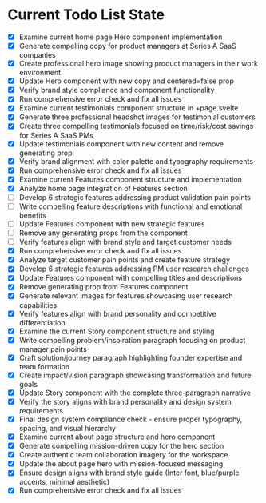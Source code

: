 <!-- DO NOT EDIT - Managed by todo_list tool -->
<!-- Updated: 2025-09-26T07:08:32.405Z -->

# Current Todo List State

- [x] Examine current home page Hero component implementation
- [x] Generate compelling copy for product managers at Series A SaaS companies
- [x] Create professional hero image showing product managers in their work environment
- [x] Update Hero component with new copy and centered=false prop
- [x] Verify brand style compliance and component functionality
- [x] Run comprehensive error check and fix all issues
- [x] Examine current testimonials component structure in +page.svelte
- [x] Generate three professional headshot images for testimonial customers
- [x] Create three compelling testimonials focused on time/risk/cost savings for Series A SaaS PMs
- [x] Update testimonials component with new content and remove generating prop
- [x] Verify brand alignment with color palette and typography requirements
- [x] Run comprehensive error check and fix all issues
- [x] Examine current Features component structure and implementation
- [x] Analyze home page integration of Features section
- [ ] Develop 6 strategic features addressing product validation pain points
- [ ] Write compelling feature descriptions with functional and emotional benefits
- [ ] Update Features component with new strategic features
- [ ] Remove any generating props from the component
- [ ] Verify features align with brand style and target customer needs
- [x] Run comprehensive error check and fix all issues
- [x] Analyze target customer pain points and create feature strategy
- [x] Develop 6 strategic features addressing PM user research challenges
- [x] Update Features component with compelling titles and descriptions
- [x] Remove generating prop from Features component
- [x] Generate relevant images for features showcasing user research capabilities
- [x] Verify features align with brand personality and competitive differentiation
- [x] Examine the current Story component structure and styling
- [x] Write compelling problem/inspiration paragraph focusing on product manager pain points
- [x] Craft solution/journey paragraph highlighting founder expertise and team formation
- [x] Create impact/vision paragraph showcasing transformation and future goals
- [x] Update Story component with the complete three-paragraph narrative
- [x] Verify the story aligns with brand personality and design system requirements
- [x] Final design system compliance check - ensure proper typography, spacing, and visual hierarchy
- [x] Examine current about page structure and hero component
- [x] Generate compelling mission-driven copy for the hero section
- [x] Create authentic team collaboration imagery for the workspace
- [x] Update the about page hero with mission-focused messaging
- [x] Ensure design aligns with brand style guide (Inter font, blue/purple accents, minimal aesthetic)
- [x] Run comprehensive error check and fix all issues
